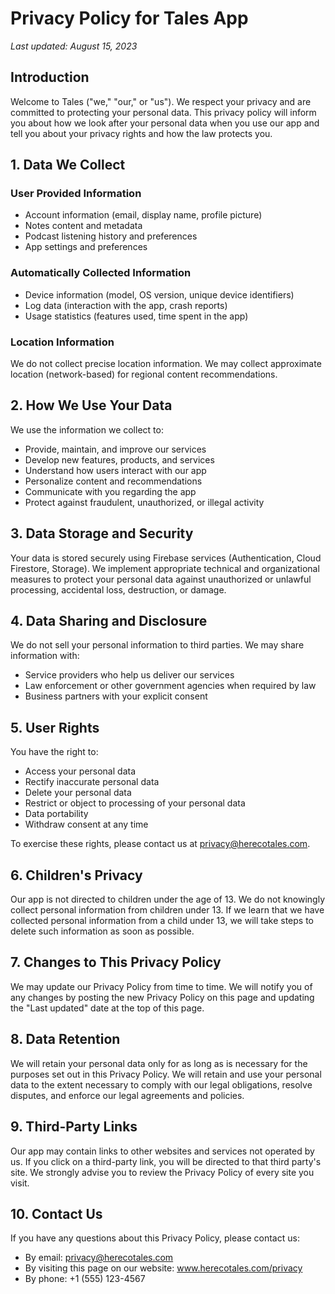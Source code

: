 # Privacy Policy for Tales App

*Last updated: August 15, 2023*

## Introduction

Welcome to Tales ("we," "our," or "us"). We respect your privacy and are committed to protecting your personal data. This privacy policy will inform you about how we look after your personal data when you use our app and tell you about your privacy rights and how the law protects you.

## 1. Data We Collect

### User Provided Information
- Account information (email, display name, profile picture)
- Notes content and metadata
- Podcast listening history and preferences
- App settings and preferences

### Automatically Collected Information
- Device information (model, OS version, unique device identifiers)
- Log data (interaction with the app, crash reports)
- Usage statistics (features used, time spent in the app)

### Location Information
We do not collect precise location information. We may collect approximate location (network-based) for regional content recommendations.

## 2. How We Use Your Data

We use the information we collect to:
- Provide, maintain, and improve our services
- Develop new features, products, and services
- Understand how users interact with our app
- Personalize content and recommendations
- Communicate with you regarding the app
- Protect against fraudulent, unauthorized, or illegal activity

## 3. Data Storage and Security

Your data is stored securely using Firebase services (Authentication, Cloud Firestore, Storage). We implement appropriate technical and organizational measures to protect your personal data against unauthorized or unlawful processing, accidental loss, destruction, or damage.

## 4. Data Sharing and Disclosure

We do not sell your personal information to third parties. We may share information with:
- Service providers who help us deliver our services
- Law enforcement or other government agencies when required by law
- Business partners with your explicit consent

## 5. User Rights

You have the right to:
- Access your personal data
- Rectify inaccurate personal data
- Delete your personal data
- Restrict or object to processing of your personal data
- Data portability
- Withdraw consent at any time

To exercise these rights, please contact us at privacy@herecotales.com.

## 6. Children's Privacy

Our app is not directed to children under the age of 13. We do not knowingly collect personal information from children under 13. If we learn that we have collected personal information from a child under 13, we will take steps to delete such information as soon as possible.

## 7. Changes to This Privacy Policy

We may update our Privacy Policy from time to time. We will notify you of any changes by posting the new Privacy Policy on this page and updating the "Last updated" date at the top of this page.

## 8. Data Retention

We will retain your personal data only for as long as is necessary for the purposes set out in this Privacy Policy. We will retain and use your personal data to the extent necessary to comply with our legal obligations, resolve disputes, and enforce our legal agreements and policies.

## 9. Third-Party Links

Our app may contain links to other websites and services not operated by us. If you click on a third-party link, you will be directed to that third party's site. We strongly advise you to review the Privacy Policy of every site you visit.

## 10. Contact Us

If you have any questions about this Privacy Policy, please contact us:
- By email: privacy@herecotales.com
- By visiting this page on our website: www.herecotales.com/privacy
- By phone: +1 (555) 123-4567 